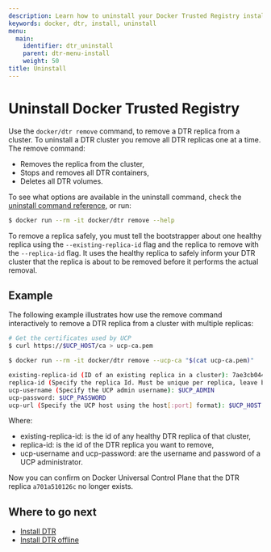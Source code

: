 ```yaml
---
description: Learn how to uninstall your Docker Trusted Registry installation.
keywords: docker, dtr, install, uninstall
menu:
  main:
    identifier: dtr_uninstall
    parent: dtr-menu-install
    weight: 50
title: Uninstall
---
```


# Uninstall Docker Trusted Registry

Use the `docker/dtr remove` command, to remove a DTR replica from a cluster.
To uninstall a DTR cluster you remove all DTR replicas one at a time.
The remove command:

* Removes the replica from the cluster,
* Stops and removes all DTR containers,
* Deletes all DTR volumes.

To see what options are available in the uninstall command, check the
[uninstall command reference](../reference/remove.md), or run:

```bash
$ docker run --rm -it docker/dtr remove --help
```

To remove a replica safely, you must tell the bootstrapper about one healthy replica
using the `--existing-replica-id` flag and the replica to remove with the
`--replica-id` flag. It uses the healthy replica to safely inform your DTR cluster
that the replica is about to be removed before it performs the actual removal.

## Example

The following example illustrates how use the remove command interactively to
remove a DTR replica from a cluster with multiple replicas:

```bash
# Get the certificates used by UCP
$ curl https://$UCP_HOST/ca > ucp-ca.pem

$ docker run --rm -it docker/dtr remove --ucp-ca "$(cat ucp-ca.pem)"

existing-replica-id (ID of an existing replica in a cluster): 7ae3cb044b70
replica-id (Specify the replica Id. Must be unique per replica, leave blank for random): a701a510126c
ucp-username (Specify the UCP admin username): $UCP_ADMIN
ucp-password: $UCP_PASSWORD
ucp-url (Specify the UCP host using the host[:port] format): $UCP_HOST
```

Where:

* existing-replica-id: is the id of any healthy DTR replica of that cluster,
* replica-id: is the id of the DTR replica you want to remove,
* ucp-username and ucp-password: are the username and password of a UCP administrator.


Now you can confirm on Docker Universal Control Plane that the DTR replica
`a701a510126c` no longer exists.


## Where to go next

* [Install DTR](index.md)
* [Install DTR offline](install-dtr-offline.md)
